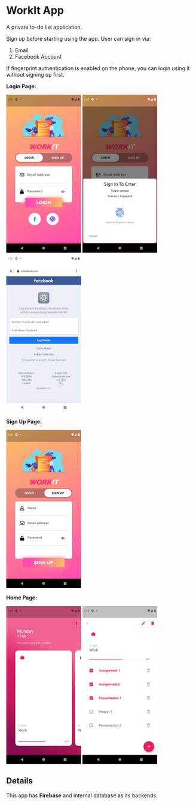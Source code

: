 # WorkIt App
A private to-do list application. 

Sign up before starting using the app.
User can sign in via:
1) Email
2) Facebook Account

If fingerprint authentication is enabled on the phone, you can login using it without signing up first.
<p><p>
 

<b>Login Page:</b>

<img src="https://raw.githubusercontent.com/aisyahzck/work_it_project/master/images/login.png" width="200" height="422"/>  <img src="https://github.com/aisyahzck/work_it_project/blob/master/images/fingerprint.png" width="200" height="422"/>  <img src="https://github.com/aisyahzck/work_it_project/blob/master/images/fb.png" width="200" height="422"/>  

<b>Sign Up Page: </b> 

<img src="https://raw.githubusercontent.com/aisyahzck/work_it_project/master/images/signup.png" width="200" height="422"/>


<b>Home Page: </b>

<img src="https://github.com/aisyahzck/work_it_project/blob/master/images/home.png" width="200" height="422"/>  <img src="https://github.com/aisyahzck/work_it_project/blob/master/images/list2.png" width="200" height="422"/> 

<h2>Details</h2>
This app has <b>Firebase</b> and internal database as its backends.
